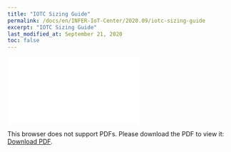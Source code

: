```yaml
---
title: "IOTC Sizing Guide"
permalink: /docs/en/INFER-IoT-Center/2020.09/iotc-sizing-guide
excerpt: "IOTC Sizing Guide"
last_modified_at: September 21, 2020
toc: false
---
```


<object data="/assets/iotc-sizing-guide.pdf" type="application/pdf" width="700px" height="700px">
    <embed src="/assets/iotc-sizing-guide.pdf">
        <p>This browser does not support PDFs. Please download the PDF to view it: <a href="/assets/iotc-sizing-guide.pdf">Download PDF</a>.</p>
    </embed>
</object>